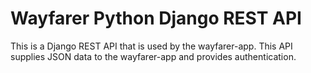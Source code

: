 # Wayfarer Python Django REST API
This is a Django REST API that is used by the wayfarer-app. This API supplies JSON data to the wayfarer-app and provides authentication.
